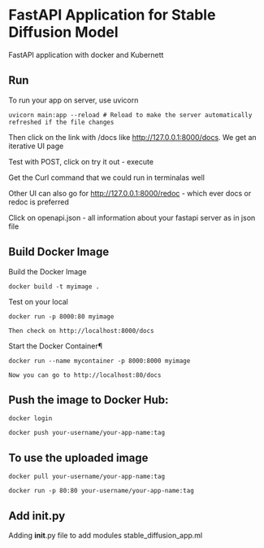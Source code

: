 # FastAPI Application for Stable Diffusion Model

FastAPI application with docker and Kubernett

## Run 
To run your app on server, use uvicorn

    uvicorn main:app --reload # Reload to make the server automatically refreshed if the file changes

Then click on the link with /docs like http://127.0.0.1:8000/docs. We get an iterative UI page

Test with POST, click on try it out - execute

Get the Curl command that we could run in terminalas well 

Other UI can also go for http://127.0.0.1:8000/redoc - which ever docs or redoc is preferred

Click on openapi.json - all information about your fastapi server as in json file

## Build Docker Image

Build the Docker Image

    docker build -t myimage .

Test on your local

    docker run -p 8000:80 myimage

    Then check on http://localhost:8000/docs

Start the Docker Container¶

    docker run --name mycontainer -p 8000:8000 myimage
    
    Now you can go to http://localhost:80/docs

## Push the image to Docker Hub:

    docker login
    
    docker push your-username/your-app-name:tag

## To use the uploaded image

    docker pull your-username/your-app-name:tag

    docker run -p 80:80 your-username/your-app-name:tag

## Add __init__.py 

Adding __init__.py file to add modules stable_diffusion_app.ml